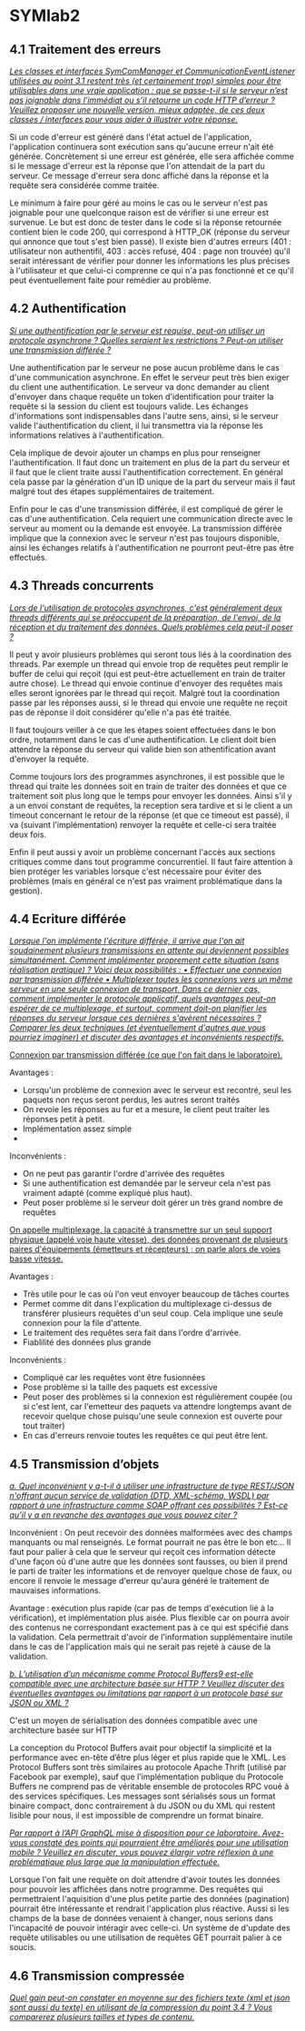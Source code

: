# SYMlab2

## 4.1 Traitement des erreurs
*<u>Les classes et interfaces SymComManager et CommunicationEventListener utilisées au point 3.1
restent très (et certainement trop) simples pour être utilisables dans une vraie application : que se
passe-t-il si le serveur n’est pas joignable dans l’immédiat ou s’il retourne un code HTTP d’erreur ?
Veuillez proposer une nouvelle version, mieux adaptée, de ces deux classes / interfaces pour vous aider
à illustrer votre réponse.</u>*

Si un code d'erreur est généré dans l'état actuel de l'application, l'application continuera sont exécution sans qu'aucune erreur n'ait été générée. Concrètement si une erreur est générée, elle sera affichée comme si le message d'erreur est la réponse que l'on attendait de la part du serveur. Ce message d'erreur sera donc affiché dans la réponse et la requête sera considérée comme traitée.

Le minimum à faire pour géré au moins le cas ou le serveur n'est pas joignable pour une quelconque raison est de vérifier si une erreur est survenue. Le but est donc de tester dans le code si la réponse retournée contient bien le code 200, qui correspond à HTTP_OK (réponse du serveur qui annonce que tout s'est bien passé).
Il existe bien d'autres erreurs (401 : utilisateur non authentifil, 403 : accès refusé, 404 : page non trouvée) qu'il serait intéressant de vérifier pour donner les informations les plus précises à l'utilisateur et que celui-ci comprenne ce qui n'a pas fonctionné et ce qu'il peut éventuellement faite pour remédier au problème.

## 4.2 Authentification
*<u>Si une authentification par le serveur est requise, peut-on utiliser un protocole asynchrone ? Quelles
seraient les restrictions ? Peut-on utiliser une transmission différée ?</u>*

Une authentification par le serveur ne pose aucun problème dans le cas d'une communication asynchrone. En effet le serveur peut très bien exiger du client une authentification. Le serveur va donc demander au client d'envoyer dans chaque requête un token d'identification pour traiter la requête si la session du client est toujours valide. Les échanges d'informations sont indispensables dans l'autre sens, ainsi, si le serveur valide l'authentification du client, il lui transmettra via la réponse les informations relatives à l'authentification.

Cela implique de devoir ajouter un champs en plus pour renseigner l'authentification. Il faut donc un traitement en plus de la part du serveur et il faut que le client traite aussi l'authentification correctement. En général cela passe par la génération d'un ID unique de la part du serveur mais il faut malgré tout des étapes supplémentaires de traitement.

Enfin pour le cas d'une transmission différée, il est compliqué de gérer le cas d'une authentification. Cela requiert une communication directe avec le serveur au moment ou la demande est envoyée. La transmission différée implique que la connexion avec le serveur n'est pas toujours disponible, ainsi les échanges relatifs à l'authentification ne pourront peut-être pas être effectués.

## 4.3 Threads concurrents
*<u>Lors de l'utilisation de protocoles asynchrones, c'est généralement deux threads différents qui se
préoccupent de la préparation, de l'envoi, de la réception et du traitement des données. Quels
problèmes cela peut-il poser ?</u>*

Il peut y avoir plusieurs problèmes qui seront tous liés à la coordination des threads.
Par exemple un thread qui envoie trop de requêtes peut remplir le buffer de celui qui reçoit (qui est peut-être actuellement en train de traiter autre chose). Le thread qui envoie continue d'envoyer des requêtes mais elles seront ignorées par le thread qui reçoit. Malgré tout la coordination passe par les réponses aussi, si le thread qui envoie une requête ne reçoit pas de réponse il doit considérer qu'elle n'a pas été traitée.

Il faut toujours veiller à ce que les étapes soient effectuées dans le bon ordre, notamment dans le cas d'une authentification. Le client doit bien attendre la réponse du serveur qui valide bien son athentification avant d'envoyer la requête.

Comme toujours lors des programmes asynchrones, il est possible que le thread qui traite les données soit en train de traiter des données et que ce traitement soit plus long que le temps pour envoyer les données. Ainsi s'il y a un envoi constant de requêtes, la reception sera tardive et si le client a un timeout concernant le retour de la réponse (et que ce timeout est passé), il va (suivant l'implémentation) renvoyer la requête et celle-ci sera traitée deux fois.

Enfin il peut aussi y avoir un problème concernant l'accès aux sections critiques comme dans tout programme concurrentiel. Il faut faire attention à bien protéger les variables lorsque c'est nécessaire pour éviter des problèmes (mais en général ce n'est pas vraiment problématique dans la gestion).


## 4.4 Ecriture différée
*<u>Lorsque l'on implémente l'écriture différée, il arrive que l'on ait soudainement plusieurs transmissions
en attente qui deviennent possibles simultanément. Comment implémenter proprement cette
situation (sans réalisation pratique) ? Voici deux possibilités :
• Effectuer une connexion par transmission différée
• Multiplexer toutes les connexions vers un même serveur en une seule connexion de transport.
Dans ce dernier cas, comment implémenter le protocole applicatif, quels avantages peut-on
espérer de ce multiplexage, et surtout, comment doit-on planifier les réponses du serveur
lorsque ces dernières s'avèrent nécessaires ?
Comparer les deux techniques (et éventuellement d'autres que vous pourriez imaginer) et discuter des
avantages et inconvénients respectifs.</u>*

<u>Connexion par transmission différée (ce que l'on fait dans le laboratoire).</u>

Avantages : 
- Lorsqu'un problème de connexion avec le serveur est recontré, seul les paquets non reçus seront perdus, les autres seront traités
- On revoie les réponses au fur et a mesure, le client peut traiter les réponses petit à petit.
- Implémentation assez simple
- 

Inconvénients : 
- On ne peut pas garantir l'ordre d'arrivée des requêtes
- Si une authentification est demandée par le serveur cela n'est pas vraiment adapté (comme expliqué plus haut).
- Peut poser problème si le serveur doit gérer un très grand nombre de requêtes

<u>On appelle multiplexage, la capacité à transmettre sur un seul support physique (appelé voie haute vitesse), des données provenant de plusieurs paires d'équipements (émetteurs et récepteurs) ; on parle alors de voies basse vitesse. </u>

Avantages : 
- Très utile pour le cas où l'on veut envoyer beaucoup de tâches courtes 
- Permet comme dit dans l'explication du multiplexage ci-dessus de transférer plusieurs requêtes d'un seul coup. Cela implique une seule connexion pour la file d'attente. 
- Le traitement des requêtes sera fait dans l'ordre d'arrivée.
- Fiablilité des données plus grande

Inconvénients : 
- Compliqué car les requêtes vont être fusionnées 
- Pose problème si la taille des paquets est excessive
- Peut poser des problèmes si la connexion est régulièrement coupée (ou si c'est lent, car l'emetteur des paquets va attendre longtemps avant de recevoir quelque chose puisqu'une seule connexion est ouverte pour tout traiter) 
- En cas d'erreurs renvoie toutes les requêtes ce qui peut être lent.

## 4.5 Transmission d’objets
*<u>a. Quel inconvénient y a-t-il à utiliser une infrastructure de type REST/JSON n'offrant aucun
service de validation (DTD, XML-schéma, WSDL) par rapport à une infrastructure comme SOAP
offrant ces possibilités ? Est-ce qu’il y a en revanche des avantages que vous pouvez citer ?</u>*

Inconvénient : On peut recevoir des données malformées avec des champs manquants ou mal renseignés. Le format pourrait ne pas être le bon etc... Il faut pour palier à cela que le serveur qui reçoit ces information détecte d'une façon où d'une autre que les données sont fausses, ou bien il prend le parti de traiter les informations et de renvoyer quelque chose de faux, ou encore il renvoie le message d'erreur qu'aura généré le traitement de mauvaises informations.

Avantage : exécution plus rapide (car pas de temps d'exécution lié à la vérification), et implémentation plus aisée. Plus flexible car on pourra avoir des contenus ne correspondant exactement pas à ce qui est spécifié dans la validation. Cela permettrait d'avoir de l'information supplémentaire inutile dans le cas de l'application mais qui ne serait pas rejeté à cause de la validation.

*<u>b. L’utilisation d’un mécanisme comme Protocol Buffers9 est-elle compatible avec une
architecture basée sur HTTP ? Veuillez discuter des éventuelles avantages ou limitations par
rapport à un protocole basé sur JSON ou XML ?</u>*

C'est un moyen de sérialisation des données compatible avec une architecture basée sur HTTP

La conception du Protocol Buffers avait pour objectif la simplicité et la performance avec en-tête d’être plus léger et plus rapide que le XML. 
Les Protocol Buffers sont très similaires au protocole Apache Thrift (utilisé par Facebook par exemple), sauf que l’implémentation publique du Protocole Buffers ne comprend pas de véritable ensemble de protocoles RPC voué à des services spécifiques. 
Les messages sont sérialisés sous un format binaire compact, donc contrairement à du JSON ou du XML qui restent lisible pour nous, il est impossible de comprendre un format binaire.

*<u>Par rapport à l’API GraphQL mise à disposition pour ce laboratoire. Avez-vous constaté des
points qui pourraient être améliorés pour une utilisation mobile ? Veuillez en discuter, vous
pouvez élargir votre réflexion à une problématique plus large que la manipulation effectuée.</u>*

Lorsque l'on fait une requête on doit attendre d'avoir toutes les données pour pouvoir les affichées dans notre programme. Des requêtes qui permettraient l'aquisition d'une plus petite partie des données (pagination) pourrait être intéressante et rendrait l'application plus réactive.
Aussi si les champs de la base de données venaient à changer, nous serions dans l'incapacité de pouvoir intéragir avec celle-ci. Un système de d'update des requête utilisables ou une utilisation de requêtes GET pourrait palier à ce soucis.


## 4.6 Transmission compressée
*<u>Quel gain peut-on constater en moyenne sur des fichiers texte (xml et json sont aussi du texte) en
utilisant de la compression du point 3.4 ? Vous comparerez plusieurs tailles et types de contenu.</u>*





